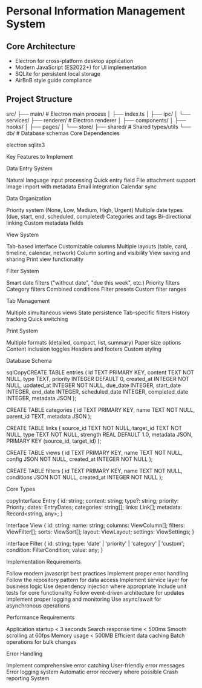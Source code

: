 # Personal Information Management System

## Core Architecture

- Electron for cross-platform desktop application
- Modern JavaScript (ES2022+) for UI implementation
- SQLite for persistent local storage
- AirBnB style guide compliance

## Project Structure

src/
├── main/               # Electron main process
│   ├── index.ts
│   ├── ipc/
│   └── services/
├── renderer/          # Electron renderer
│   ├── components/
│   ├── hooks/
│   ├── pages/
│   └── store/
├── shared/           # Shared types/utils
└── db/              # Database schemas
Core Dependencies

electron
sqlite3

Key Features to Implement

Data Entry System

Natural language input processing
Quick entry field
File attachment support
Image import with metadata
Email integration
Calendar sync

Data Organization

Priority system (None, Low, Medium, High, Urgent)
Multiple date types (due, start, end, scheduled, completed)
Categories and tags
Bi-directional linking
Custom metadata fields

View System

Tab-based interface
Customizable columns
Multiple layouts (table, card, timeline, calendar, network)
Column sorting and visibility
View saving and sharing
Print view functionality

Filter System

Smart date filters ("without date", "due this week", etc.)
Priority filters
Category filters
Combined conditions
Filter presets
Custom filter ranges

Tab Management

Multiple simultaneous views
State persistence
Tab-specific filters
History tracking
Quick switching

Print System

Multiple formats (detailed, compact, list, summary)
Paper size options
Content inclusion toggles
Headers and footers
Custom styling

Database Schema

sqlCopyCREATE TABLE entries (
  id TEXT PRIMARY KEY,
  content TEXT NOT NULL,
  type TEXT,
  priority INTEGER DEFAULT 0,
  created_at INTEGER NOT NULL,
  updated_at INTEGER NOT NULL,
  due_date INTEGER,
  start_date INTEGER,
  end_date INTEGER,
  scheduled_date INTEGER,
  completed_date INTEGER,
  metadata JSON
);

CREATE TABLE categories (
  id TEXT PRIMARY KEY,
  name TEXT NOT NULL,
  parent_id TEXT,
  metadata JSON
);

CREATE TABLE links (
  source_id TEXT NOT NULL,
  target_id TEXT NOT NULL,
  type TEXT NOT NULL,
  strength REAL DEFAULT 1.0,
  metadata JSON,
  PRIMARY KEY (source_id, target_id)
);

CREATE TABLE views (
  id TEXT PRIMARY KEY,
  name TEXT NOT NULL,
  config JSON NOT NULL,
  created_at INTEGER NOT NULL
);

CREATE TABLE filters (
  id TEXT PRIMARY KEY,
  name TEXT NOT NULL,
  conditions JSON NOT NULL,
  created_at INTEGER NOT NULL
);

Core Types

copyInterface Entry {
  id: string;
  content: string;
  type?: string;
  priority: Priority;
  dates: EntryDates;
  categories: string[];
  links: Link[];
  metadata: Record<string, any>;
}

interface View {
  id: string;
  name: string;
  columns: ViewColumn[];
  filters: ViewFilter[];
  sorts: ViewSort[];
  layout: ViewLayout;
  settings: ViewSettings;
}

interface Filter {
  id: string;
  type: 'date' | 'priority' | 'category' | 'custom';
  condition: FilterCondition;
  value: any;
}

Implementation Requirements

Follow modern javascript best practices
Implement proper error handling
Follow the repository pattern for data access
Implement service layer for business logic
Use dependency injection where appropriate
Include unit tests for core functionality
Follow event-driven architecture for updates
Implement proper logging and monitoring
Use async/await for asynchronous operations

Performance Requirements

Application startup < 3 seconds
Search response time < 500ms
Smooth scrolling at 60fps
Memory usage < 500MB
Efficient data caching
Batch operations for bulk changes

Error Handling

Implement comprehensive error catching
User-friendly error messages
Error logging system
Automatic error recovery where possible
Crash reporting System
